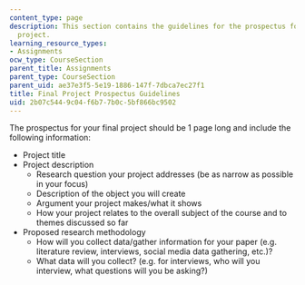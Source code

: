 ```yaml
---
content_type: page
description: This section contains the guidelines for the prospectus for the final
  project.
learning_resource_types:
- Assignments
ocw_type: CourseSection
parent_title: Assignments
parent_type: CourseSection
parent_uid: ae37e3f5-5e19-1886-147f-7dbca7ec27f1
title: Final Project Prospectus Guidelines
uid: 2b07c544-9c04-f6b7-7b0c-5bf866bc9502
---
```


The prospectus for your final project should be 1 page long and include the following information:

*   Project title
*   Project description  
    *   Research question your project addresses (be as narrow as possible in your focus)
    *   Description of the object you will create
    *   Argument your project makes/what it shows
    *   How your project relates to the overall subject of the course and to themes discussed so far
*   Proposed research methodology
    *   How will you collect data/gather information for your paper (e.g. literature review, interviews, social media data gathering, etc.)?
    *   What data will you collect? (e.g. for interviews, who will you interview, what questions will you be asking?)